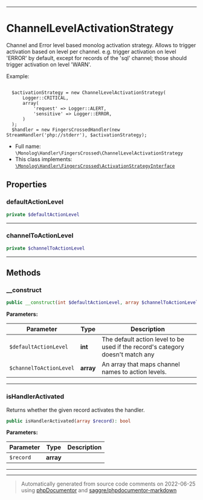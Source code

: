 ***

# ChannelLevelActivationStrategy

Channel and Error level based monolog activation strategy. Allows to trigger activation
based on level per channel. e.g. trigger activation on level 'ERROR' by default, except
for records of the 'sql' channel; those should trigger activation on level 'WARN'.

Example:

<code>
  $activationStrategy = new ChannelLevelActivationStrategy(
      Logger::CRITICAL,
      array(
          'request' => Logger::ALERT,
          'sensitive' => Logger::ERROR,
      )
  );
  $handler = new FingersCrossedHandler(new StreamHandler('php://stderr'), $activationStrategy);
</code>

* Full name: `\Monolog\Handler\FingersCrossed\ChannelLevelActivationStrategy`
* This class implements:
[`\Monolog\Handler\FingersCrossed\ActivationStrategyInterface`](./ActivationStrategyInterface.md)



## Properties


### defaultActionLevel



```php
private $defaultActionLevel
```






***

### channelToActionLevel



```php
private $channelToActionLevel
```






***

## Methods


### __construct



```php
public __construct(int $defaultActionLevel, array $channelToActionLevel = array()): mixed
```








**Parameters:**

| Parameter | Type | Description |
|-----------|------|-------------|
| `$defaultActionLevel` | **int** | The default action level to be used if the record&#039;s category doesn&#039;t match any |
| `$channelToActionLevel` | **array** | An array that maps channel names to action levels. |




***

### isHandlerActivated

Returns whether the given record activates the handler.

```php
public isHandlerActivated(array $record): bool
```








**Parameters:**

| Parameter | Type | Description |
|-----------|------|-------------|
| `$record` | **array** |  |




***


***
> Automatically generated from source code comments on 2022-06-25 using [phpDocumentor](http://www.phpdoc.org/) and [saggre/phpdocumentor-markdown](https://github.com/Saggre/phpDocumentor-markdown)
